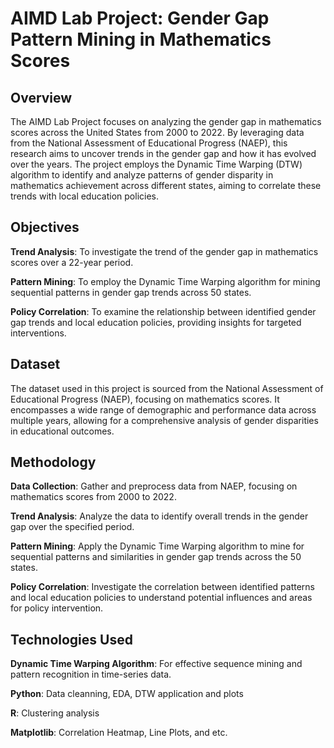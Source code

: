 # AIMD Lab Project: Gender Gap Pattern Mining in Mathematics Scores
## Overview
The AIMD Lab Project focuses on analyzing the gender gap in mathematics scores across the United States from 2000 to 2022. By leveraging data from the National Assessment of Educational Progress (NAEP), this research aims to uncover trends in the gender gap and how it has evolved over the years. The project employs the Dynamic Time Warping (DTW) algorithm to identify and analyze patterns of gender disparity in mathematics achievement across different states, aiming to correlate these trends with local education policies.

## Objectives
**Trend Analysis**: To investigate the trend of the gender gap in mathematics scores over a 22-year period.

**Pattern Mining**: To employ the Dynamic Time Warping algorithm for mining sequential patterns in gender gap trends across 50 states.

**Policy Correlation**: To examine the relationship between identified gender gap trends and local education policies, providing insights for targeted interventions.

## Dataset
The dataset used in this project is sourced from the National Assessment of Educational Progress (NAEP), focusing on mathematics scores. It encompasses a wide range of demographic and performance data across multiple years, allowing for a comprehensive analysis of gender disparities in educational outcomes.

## Methodology
**Data Collection**: Gather and preprocess data from NAEP, focusing on mathematics scores from 2000 to 2022.

**Trend Analysis**: Analyze the data to identify overall trends in the gender gap over the specified period.

**Pattern Mining**: Apply the Dynamic Time Warping algorithm to mine for sequential patterns and similarities in gender gap trends across the 50 states.

**Policy Correlation**: Investigate the correlation between identified patterns and local education policies to understand potential influences and areas for policy intervention.

## Technologies Used
**Dynamic Time Warping Algorithm**: For effective sequence mining and pattern recognition in time-series data.

**Python**: Data cleanning, EDA, DTW application and plots

**R**: Clustering analysis

**Matplotlib**: Correlation Heatmap, Line Plots, and etc.

